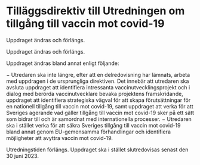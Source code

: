 # Tilläggsdirektiv till Utredningen om tillgång till vaccin mot covid-19

Uppdraget ändras och förlängs.

Uppdraget ändras och förlängs.

Uppdraget ändras bland annat enligt följande:

− Utredaren ska inte längre, efter att en delredovisning har lämnats, arbeta med uppdragen i de ursprungliga direktiven. Det innebär att utredaren
ska avsluta uppdraget att identifiera intressanta vaccinutvecklingsprojekt
och i dialog med berörda vaccinutvecklare bevaka projektens framskridande, uppdraget att identifiera strategiska vägval för att skapa
förutsättningar för en nationell tillgång till vaccin mot covid-19, samt
uppdraget att verka för att Sveriges agerande vad gäller tillgång till
vaccin mot covid-19 sker på ett sätt som bidrar till och är samordnat
med internationella processer.
− Utredaren ska i stället verka för att säkra Sveriges tillgång till vaccin mot covid-19 bland annat genom EU-gemensamma förhandlingar och
identifiera möjligheter att avyttra vaccin mot covid-19.

Utredningstiden förlängs. Uppdraget ska i stället slutredovisas senast den 30 juni 2023.
